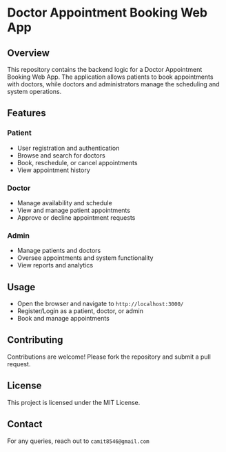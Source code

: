 # Doctor Appointment Booking Web App

## Overview
This repository contains the backend logic for a Doctor Appointment Booking Web App. The application allows patients to book appointments with doctors, while doctors and administrators manage the scheduling and system operations.

## Features
### Patient
- User registration and authentication
- Browse and search for doctors
- Book, reschedule, or cancel appointments
- View appointment history

### Doctor
- Manage availability and schedule
- View and manage patient appointments
- Approve or decline appointment requests

### Admin
- Manage patients and doctors
- Oversee appointments and system functionality
- View reports and analytics

## Usage
- Open the browser and navigate to `http://localhost:3000/`
- Register/Login as a patient, doctor, or admin
- Book and manage appointments

## Contributing
Contributions are welcome! Please fork the repository and submit a pull request.

## License
This project is licensed under the MIT License.

## Contact
For any queries, reach out to `camit8546@gmail.com`

